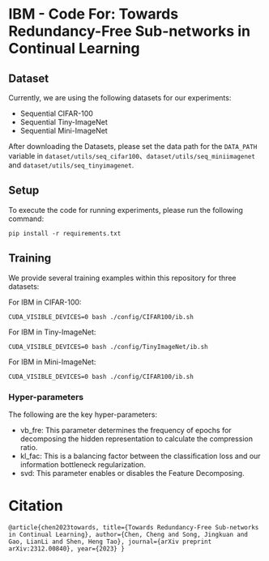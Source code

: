 # IBM - Code For: Towards Redundancy-Free Sub-networks in Continual Learning

## Dataset
Currently, we are using the following datasets for our experiments:

+ Sequential CIFAR-100
+ Sequential Tiny-ImageNet
+ Sequential Mini-ImageNet

After downloading the Datasets, please set the data path for the `DATA_PATH` variable in `dataset/utils/seq_cifar100`、`dataset/utils/seq_miniimagenet` and `dataset/utils/seq_tinyimagenet`.

## Setup
To execute the code for running experiments, please run the following command:

`pip install -r requirements.txt`

## Training
We provide several training examples within this repository for three datasets:

For IBM in CIFAR-100:

`CUDA_VISIBLE_DEVICES=0 bash ./config/CIFAR100/ib.sh`

For IBM in Tiny-ImageNet:

`CUDA_VISIBLE_DEVICES=0 bash ./config/TinyImageNet/ib.sh`

For IBM in Mini-ImageNet:

`CUDA_VISIBLE_DEVICES=0 bash ./config/CIFAR100/ib.sh`

### Hyper-parameters
The following are the key hyper-parameters:

+ vb_fre: This parameter determines the frequency of epochs for decomposing the hidden representation to calculate the compression ratio.
+ kl_fac: This is a balancing factor between the classification loss and our information bottleneck regularization.
+ svd: This parameter enables or disables the Feature Decomposing.

# Citation

`@article{chen2023towards,
  title={Towards Redundancy-Free Sub-networks in Continual Learning},
  author={Chen, Cheng and Song, Jingkuan and Gao, LianLi and Shen, Heng Tao},
  journal={arXiv preprint arXiv:2312.00840},
  year={2023}
}`